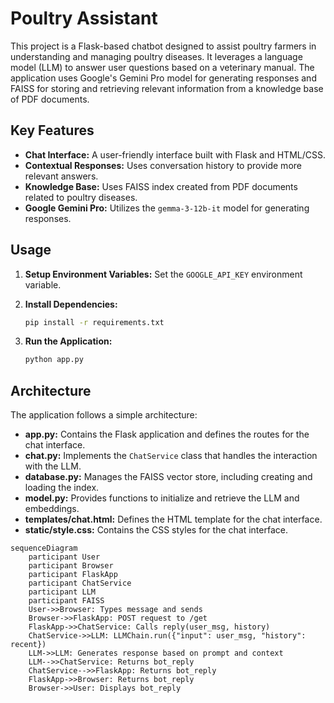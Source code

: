 # Poultry Assistant

This project is a Flask-based chatbot designed to assist poultry farmers in understanding and managing poultry diseases. It leverages a language model (LLM) to answer user questions based on a veterinary manual. The application uses Google's Gemini Pro model for generating responses and FAISS for storing and retrieving relevant information from a knowledge base of PDF documents.

## Key Features

- **Chat Interface:** A user-friendly interface built with Flask and HTML/CSS.
- **Contextual Responses:** Uses conversation history to provide more relevant answers.
- **Knowledge Base:** Uses FAISS index created from PDF documents related to poultry diseases.
- **Google Gemini Pro:** Utilizes the `gemma-3-12b-it` model for generating responses.

## Usage

1. **Setup Environment Variables:**
   Set the `GOOGLE_API_KEY` environment variable.
2. **Install Dependencies:**

   ```bash
   pip install -r requirements.txt
   ```
3. **Run the Application:**

   ```bash
   python app.py
   ```

## Architecture

The application follows a simple architecture:

- **app.py:** Contains the Flask application and defines the routes for the chat interface.
- **chat.py:** Implements the `ChatService` class that handles the interaction with the LLM.
- **database.py:** Manages the FAISS vector store, including creating and loading the index.
- **model.py:** Provides functions to initialize and retrieve the LLM and embeddings.
- **templates/chat.html:** Defines the HTML template for the chat interface.
- **static/style.css:** Contains the CSS styles for the chat interface.

```mermaid
sequenceDiagram
    participant User
    participant Browser
    participant FlaskApp
    participant ChatService
    participant LLM
    participant FAISS
    User->>Browser: Types message and sends
    Browser->>FlaskApp: POST request to /get
    FlaskApp->>ChatService: Calls reply(user_msg, history)
    ChatService->>LLM: LLMChain.run({"input": user_msg, "history": recent})
    LLM->>LLM: Generates response based on prompt and context
    LLM-->>ChatService: Returns bot_reply
    ChatService-->>FlaskApp: Returns bot_reply
    FlaskApp->>Browser: Returns bot_reply
    Browser->>User: Displays bot_reply
```
